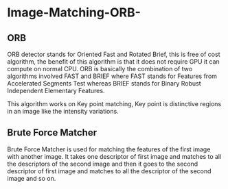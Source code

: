 # Image-Matching-ORB-

## ORB
ORB detector stands for Oriented Fast and Rotated Brief, this is free of cost algorithm, the benefit of this algorithm is that it does not require GPU it can compute on normal CPU.
ORB is basically the combination of two algorithms involved FAST and BRIEF where FAST stands for Features from Accelerated Segments Test whereas BRIEF stands for Binary Robust Independent Elementary Features.

This algorithm works on Key point matching, Key point is distinctive regions in an image like the intensity variations.

## Brute Force Matcher
Brute Force Matcher is used for matching the features of the first image with another image.
It takes one descriptor of first image and matches to all the descriptors of the second image and then it goes to the second descriptor of first image and matches to all the descriptor of the second image and so on.
